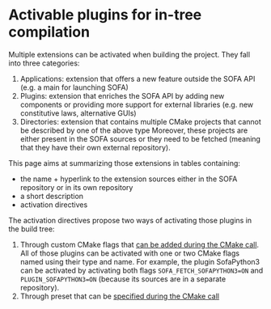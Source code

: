 # Activable plugins for in-tree compilation

Multiple extensions can be activated when building the project. They fall into three categories:
1. Applications: extension that offers a new feature outside the SOFA API (e.g. a main for launching SOFA)
2. Plugins: extension that enriches the SOFA API by adding new components or providing more support for external libraries (e.g. new constitutive laws, alternative GUIs)
3. Directories: extension that contains multiple CMake projects that cannot be described by one of the above type
Moreover, these projects are either present in the SOFA sources or they need to be fetched (meaning that they have their own external repository).

This page aims at summarizing those extensions in tables containing:
- the name + hyperlink to the extension sources either in the SOFA repository or in its own repository
- a short description
- activation directives

The activation directives propose two ways of activating those plugins in the build tree:
1. Through custom CMake flags that [can be added during the CMake call](https://cmake.org/cmake/help/latest/manual/cmake.1.html#cmdoption-cmake-D). All of those plugins can be activated with one or two CMake flags named using their type and name. For example, the plugin SofaPython3 can be activated by activating both flags `SOFA_FETCH_SOFAPYTHON3=ON` and `PLUGIN_SOFAPYTHON3=ON` (because its sources are in a separate repository).
2. Through preset that can be [specified during the CMake call](https://cmake.org/cmake/help/latest/manual/cmake-presets.7.html#introduction)

